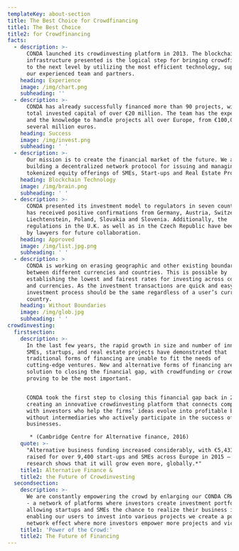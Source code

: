 ```yaml
---
templateKey: about-section
title: The Best Choice for Crowdfinancing
title1: The Best Choice
title2: for Crowdfinancing
facts:
  - description: >-
      CONDA launched its crowdinvesting platform in 2013. The blockchain
      infrastructure presented is the logical step for bringing crowdfinancing
      to the next level by utilizing the most efficient technology, supported by
      our experienced team and partners.
    heading: Experience
    image: /img/chart.png
    subheading: ''
  - description: >-
      CONDA has already successfully financed more than 90 projects, with a
      total invested capital of over €20 million. The team has the experience
      and the knowledge to handle projects all over Europe, from €100,000 up to
      several million euros.
    heading: Success
    image: /img/invest.png
    subheading: ' '
  - description: >-
      Our mission is to create the financial market of the future. We are
      building a decentralized network protocol for issuing and managing
      tokenized equity offerings of SMEs, Start-ups and Real Estate Projects.
    heading: Blockchain Technology
    image: /img/brain.png
    subheading: ' '
  - description: >-
      CONDA presented its investment model to regulators in seven countries and
      has received positive confirmations from Germany, Austria, Switzerland,
      Liechtenstein, Poland, Slovakia and Slovenia. Additionally, the
      regulations in the U.K. as well as in the Czech Republic have been checked
      by lawyers for future collaboration.
    heading: Approved
    image: /img/list.jpg.png
    subheading: ' '
  - description: >
      CONDA is working on erasing geographic and other existing boundaries
      between different currencies and countries. This is possible by
      establishing the lowest and fairest rates for investing across countries
      and currencies. As the investment transactions are quick and easy, the
      investment process should be the same regardless of a user’s currency or
      country.
    heading: Without Boundaries
    image: /img/glob.jpg
    subheading: ' '
crowdinvesting:
  firstsection:
    description: >-
      In the last few years, the rapid growth in size and number of innovative
      SMEs, startups, and real estate projects have demonstrated that
      traditional forms of financing are unable to fit the needs of 
      cutting-edge ventures. New and alternative forms of financing are the
      solution to closing the financial gap, with crowdfunding or crowdinvesting
      proving to be the most important.


      CONDA took the first step to closing this financial gap back in 2013 by
      creating an innovative crowdinvesting platform that connects companies
      with investors who help the firms’ ideas evolve into profitable businesses
      without intermediaries who actively participate in the success of these
      businesses. 

       * (Cambridge Centre for Alternative finance, 2016)
    quote: >-
      "Alternative business funding increased considerably, with €5,431 million
      raised for over 9,400 start-ups and SMEs across Europe in 2015 – and
      research shows that it will grow even more, globally.*"
    title1: Alternative Finance &
    title2: the Future of Crowdinvesting
  secondsection:
    description: >-
      We are constantly empowering the crowd by enlarging our CONDA CRWD Network
      - a network of platforms where investors create investment portfolios,
      allowing startups and SMEs the chance to realize their business ideas. By
      enabling our users to invest into various projects we create a positive
      network effect where more investors empower more projects and vice versa.
    title1: 'Power of the Crowd:'
    title2: The Future of Financing
---
```


